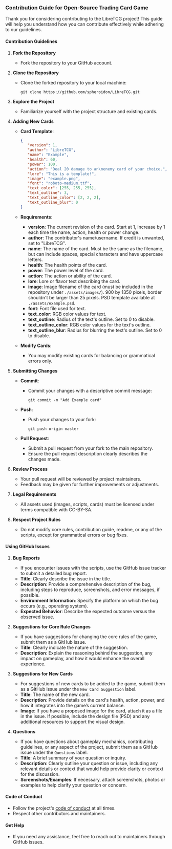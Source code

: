 ### Contribution Guide for Open-Source Trading Card Game

Thank you for considering contributing to the LibreTCG project! This guide will help you understand how you can contribute effectively while adhering to our guidelines.

#### Contribution Guidelines

1. **Fork the Repository**
   - Fork the repository to your GitHub account.

2. **Clone the Repository**
   - Clone the forked repository to your local machine:
     ```
     git clone https://github.com/spheroidon/LibreTCG.git
     ```

3. **Explore the Project**
   - Familiarize yourself with the project structure and existing cards.

4. **Adding New Cards**

   - **Card Template**:
      ```json
      {
         "version": 1,
         "author": "LibreTCG",
         "name": "Example",
         "health": 60,
         "power": 100,
         "action": "Deal 20 damage to an\nenemy card of your choice.",
         "lore": "This is a template!",
         "image": "example.png",
         "font": "roboto-medium.ttf",
         "text_color": [255, 255, 255],
         "text_outline": 3,
         "text_outline_color": [2, 2, 2],
         "text_outline_blur": 0
      }
      ```

   - **Requirements**:
     - **version**: The current revision of the card. Start at 1, increase by 1 each time the name, action, health or power change.
     - **author**: The contributor's name/username. If credit is unwanted, set to "LibreTCG".
     - **name**: The name of the card. Must be the same as the filename, but can include spaces, special characters and have uppercase letters.
     - **health**: The health points of the card.
     - **power**: The power level of the card.
     - **action**: The action or ability of the card.
     - **lore**: Lore or flavor text describing the card.
     - **image**: Image filename of the card (must be included in the repository under `./assets/images/`). 900 by 1350 pixels, border shouldn't be larger than 25 pixels. PSD template available at `./assets/example.psd`.
     - **font**: Font file used for text.
     - **text_color**: RGB color values for text.
     - **text_outline**: Radius of the text's outline. Set to 0 to disable.
     - **text_outline_color**: RGB color values for the text's outline.
     - **text_outline_blur**: Radius for blurring the text's outline. Set to 0 to disable.

   - **Modify Cards**:
     - You may modify existing cards for balancing or grammatical errors only.

5. **Submitting Changes**

   - **Commit**:
     - Commit your changes with a descriptive commit message:
       ```
       git commit -m "Add Example card"
       ```

   - **Push**:
     - Push your changes to your fork:
       ```
       git push origin master
       ```

   - **Pull Request**:
     - Submit a pull request from your fork to the main repository.
     - Ensure the pull request description clearly describes the changes made.

6. **Review Process**
   - Your pull request will be reviewed by project maintainers.
   - Feedback may be given for further improvements or adjustments.

7. **Legal Requirements**
   - All assets used (images, scripts, cards) must be licensed under terms compatible with CC-BY-SA.

8. **Respect Project Rules**
   - Do not modify core rules, contribution guide, readme, or any of the scripts, except for grammatical errors or bug fixes.

#### Using GitHub Issues

1. **Bug Reports**
   - If you encounter issues with the scripts, use the GitHub issue tracker to submit a detailed bug report.
   - **Title**: Clearly describe the issue in the title.
   - **Description**: Provide a comprehensive description of the bug, including steps to reproduce, screenshots, and error messages, if possible.
   - **Environment Information**: Specify the platform on which the bug occurs (e.g., operating system).
   - **Expected Behavior**: Describe the expected outcome versus the observed issue.

2. **Suggestions for Core Rule Changes**
   - If you have suggestions for changing the core rules of the game, submit them as a GitHub issue.
   - **Title**: Clearly indicate the nature of the suggestion.
   - **Description**: Explain the reasoning behind the suggestion, any impact on gameplay, and how it would enhance the overall experience.

3. **Suggestions for New Cards**
   - For suggestions of new cards to be added to the game, submit them as a GitHub issue under the `New Card Suggestion` label.
   - **Title**: The name of the new card.
   - **Description**: Provide details on the card's health, action, power, and how it integrates into the game’s current balance.
   - **Image**: If you have a proposed image for the card, attach it as a file in the issue. If possible, include the design file (PSD) and any additional resources to support the visual design.

4. **Questions**
   - If you have questions about gameplay mechanics, contributing guidelines, or any aspect of the project, submit them as a GitHub issue under the `Questions` label.
   - **Title**: A brief summary of your question or inquiry.
   - **Description**: Clearly outline your question or issue, including any relevant details or context that would help provide clarity or context for the discussion.
   - **Screenshots/Examples**: If necessary, attach screenshots, photos or examples to help clarify your question or concern.

#### Code of Conduct

- Follow the project's [code of conduct](./CODE_OF_CONDUCT.md) at all times.
- Respect other contributors and maintainers.

#### Get Help

- If you need any assistance, feel free to reach out to maintainers through GitHub issues.